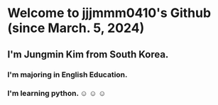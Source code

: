 # Welcome to jjjmmm0410's Github (since March. 5, 2024)
## I'm Jungmin Kim from South Korea. 
### I'm majoring in English Education.
### I'm learning python. ☺️ ☺️ ☺️
<!--
**jjjmmm0410/jjjmmm0410** is a ✨ _special_ ✨ repository because its `README.md` (this file) appears on your GitHub profile.

Here are some ideas to get you started:

- 🔭 I’m currently working on ...
- 🌱 I’m currently learning ...
- 👯 I’m looking to collaborate on ...
- 🤔 I’m looking for help with ...
- 💬 Ask me about ...
- 📫 How to reach me: ...
- 😄 Pronouns: ...
- ⚡ Fun fact: ...
-->
